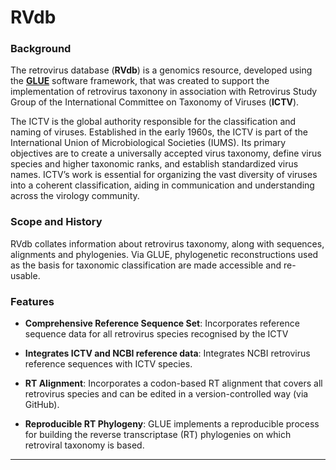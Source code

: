 # RVdb

### Background

The retrovirus database (**RVdb**) is a genomics resource, developed using the **[GLUE](https://github.com/giffordlabcvr/gluetools/wiki)** software framework, that was created to support the implementation of retrovirus taxonony in association with Retrovirus Study Group of the International Committee on Taxonomy of Viruses (**ICTV**).

The ICTV is the global authority responsible for the classification and naming of viruses. Established in the early 1960s, the ICTV is part of the International Union of Microbiological Societies (IUMS). Its primary objectives are to create a universally accepted virus taxonomy, define virus species and higher taxonomic ranks, and establish standardized virus names. ICTV’s work is essential for organizing the vast diversity of viruses into a coherent classification, aiding in communication and understanding across the virology community.

### Scope and History

RVdb collates information about retrovirus taxonomy, along with sequences, alignments and phylogenies. Via GLUE, phylogenetic reconstructions used as the basis for taxonomic classification are made accessible and re-usable.

### Features

-   **Comprehensive Reference Sequence Set**: Incorporates reference sequence data for all retrovirus species recognised by the ICTV

-   **Integrates ICTV and NCBI reference data**: Integrates NCBI retrovirus reference sequences with ICTV species.

-   **RT Alignment**: Incorporates a codon-based RT alignment that covers all retrovirus species and can be edited in a version-controlled way (via GitHub).

-   **Reproducible RT Phylogeny**: GLUE implements a reproducible process for building the reverse transcriptase (RT) phylogenies on which retroviral taxonomy is based.


* * * * *
